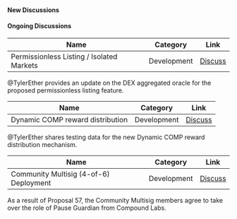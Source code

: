 #### New Discussions

#### Ongoing Discussions

| Name          | Category      | Link   |
| ------------- |:-------------:| :-----:|
| Permissionless Listing / Isolated Markets | Development | [Discuss](https://www.comp.xyz/t/permissionless-listing-isolated-markets/1794/22) |

@TylerEther provides an update on the DEX aggregated oracle for the proposed permissionless listing feature.

| Name          | Category      | Link   |
| ------------- |:-------------:| :-----:|
| Dynamic COMP reward distribution | Development | [Discuss](https://www.comp.xyz/t/rfp-16-dynamic-comp-reward-distribution/2016/7) |

@TylerEther shares testing data for the new Dynamic COMP reward distribution mechanism. 

| Name          | Category      | Link   |
| ------------- |:-------------:| :-----:|
| Community Multisig (4-of-6) Deployment | Development | [Discuss](https://www.comp.xyz/t/community-multisig-4-of-6-deployment/134/9) |

As a result of Proposal 57, the Community Multisig members agree to take over the role of Pause Guardian from Compound Labs.
